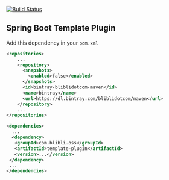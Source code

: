 [![Build Status](https://travis-ci.org/bliblidotcom/template-plugin.svg?branch=master)](https://travis-ci.org/bliblidotcom/template-plugin)

Spring Boot Template Plugin
--------------------------

Add this dependency in your ```pom.xml```

```xml
<repositories>
    ...
    <repository>
      <snapshots>
        <enabled>false</enabled>
      </snapshots>
      <id>bintray-bliblidotcom-maven</id>
      <name>bintray</name>
      <url>https://dl.bintray.com/bliblidotcom/maven</url>
    </repository>
    ...
</repositories>
```

```xml
<dependencies>
  ...
  <dependency>
   <groupId>com.blibli.oss</groupId>
   <artifactId>template-plugin</artifactId>
   <version>...</version>
 </dependency>
 ...
</dependencies>
```
